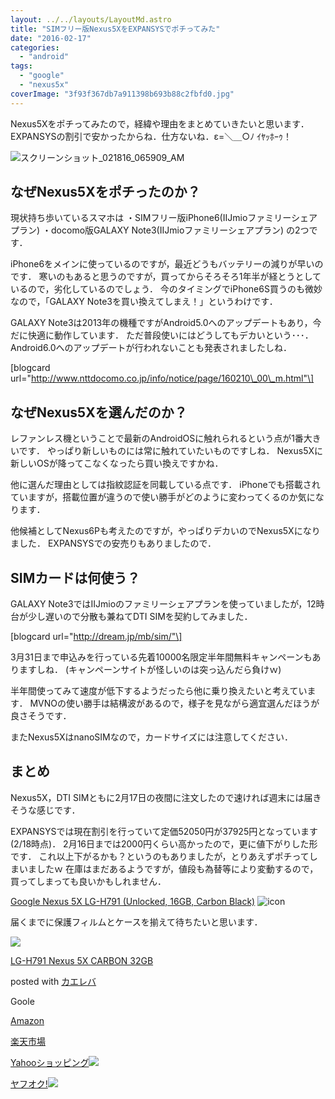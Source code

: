```yaml
---
layout: ../../layouts/LayoutMd.astro
title: "SIMフリー版Nexus5XをEXPANSYSでポチってみた"
date: "2016-02-17"
categories: 
  - "android"
tags: 
  - "google"
  - "nexus5x"
coverImage: "3f93f367db7a911398b693b88c2fbfd0.jpg"
---
```


Nexus5Xをポチってみたので，経緯や理由をまとめていきたいと思います． EXPANSYSの割引で安かったからね．仕方ないね．ε=＼＿○ﾉ ｲﾔｯﾎｰｩ！

![スクリーンショット_021816_065909_AM](/wp/images/3f93f367db7a911398b693b88c2fbfd0-1024x447.jpg)

## なぜNexus5Xをポチったのか？

現状持ち歩いているスマホは ・SIMフリー版iPhone6(IIJmioファミリーシェアプラン) ・docomo版GALAXY Note3(IIJmioファミリーシェアプラン) の2つです．

iPhone6をメインに使っているのですが，最近どうもバッテリーの減りが早いのです． 寒いのもあると思うのですが，買ってからそろそろ1年半が経とうとしているので，劣化しているのでしょう． 今のタイミングでiPhone6S買うのも微妙なので，「GALAXY Note3を買い換えてしまえ！」というわけです．

GALAXY Note3は2013年の機種ですがAndroid5.0へのアップデートもあり，今だに快適に動作しています． ただ普段使いにはどうしてもデカいという･･･． Android6.0へのアップデートが行われないことも発表されましたしね．

\[blogcard url="http://www.nttdocomo.co.jp/info/notice/page/160210\_00\_m.html"\]

## なぜNexus5Xを選んだのか？

レファンレス機ということで最新のAndroidOSに触れられるという点が1番大きいです． やっぱり新しいものには常に触れていたいものですしね． Nexus5Xに新しいOSが降ってこなくなったら買い換えですかね．

他に選んだ理由としては指紋認証を同載している点です． iPhoneでも搭載されていますが，搭載位置が違うので使い勝手がどのように変わってくるのか気になります．

他候補としてNexus6Pも考えたのですが，やっぱりデカいのでNexus5Xになりました． EXPANSYSでの安売りもありましたので．

## SIMカードは何使う？

GALAXY Note3ではIIJmioのファミリーシェアプランを使っていましたが，12時台が少し遅いので分散も兼ねてDTI SIMを契約してみました．

\[blogcard url="http://dream.jp/mb/sim/"\]

3月31日まで申込みを行っている先着10000名限定半年間無料キャンペーンもありますしね． (キャンペーンサイトが怪しいのは突っ込んだら負けｗ)

半年間使ってみて速度が低下するようだったら他に乗り換えたいと考えています． MVNOの使い勝手は結構波があるので，様子を見ながら適宜選んだほうが良さそうです．

またNexus5XはnanoSIMなので，カードサイズには注意してください．

## まとめ

Nexus5X，DTI SIMともに2月17日の夜間に注文したので速ければ週末には届きそうな感じです．

EXPANSYSでは現在割引を行っていて定価52050円が37925円となっています(2/18時点)． 2月16日までは2000円くらい高かったので，更に値下がりした形です． これ以上下がるかも？というのもありましたが，とりあえずポチってしまいましたｗ 在庫はまだあるようですが，値段も為替等により変動するので，買ってしまっても良いかもしれません．

[Google Nexus 5X LG-H791 (Unlocked, 16GB, Carbon Black)](http://linksynergy.jrs5.com/fs-bin/click?id=BT/nxoPOAqI&subid=&offerid=281529.1&type=10&tmpid=11519&RD_PARM1=http%3A%2F%2Fwww.expansys.jp%2Fgoogle-nexus-5x-lg-h791-unlocked-16gb-carbon-black-287557%2F) ![icon](http://ad.linksynergy.com/fs-bin/show?id=BT/nxoPOAqI&bids=281529.1&type=10)

届くまでに保護フィルムとケースを揃えて待ちたいと思います．

[![](/wp/images/21G6Yao4RbL._SL160_.jpg)](//www.amazon.co.jp/exec/obidos/ASIN/B017P0HH7Q/mizuka123-22/ref=nosim/)

[LG-H791 Nexus 5X CARBON 32GB](//www.amazon.co.jp/exec/obidos/ASIN/B017P0HH7Q/mizuka123-22/ref=nosim/)

posted with [カエレバ](http://kaereba.com)

Goole

[Amazon](//www.amazon.co.jp/gp/search?keywords=LG-H791%20%20Nexus%205X%20CARBON%2032GB&__mk_ja_JP=%83J%83%5E%83J%83i&tag=mizuka123-22)

[楽天市場](http://hb.afl.rakuten.co.jp/hgc/032b53ee.4b34c5ee.0f4a541e.f440145e/?pc=http%3A%2F%2Fsearch.rakuten.co.jp%2Fsearch%2Fmall%2FLG-H791%2520%2520Nexus%25205X%2520CARBON%252032GB%2F-%2Ff.1-p.1-s.1-sf.0-st.A-v.2%3Fx%3D0%26scid%3Daf_ich_link_urltxt%26m%3Dhttp%3A%2F%2Fm.rakuten.co.jp%2F)

[Yahooショッピング![](//ad.jp.ap.valuecommerce.com/servlet/gifbanner?sid=3066752&pid=881990642)](//ck.jp.ap.valuecommerce.com/servlet/referral?sid=3066752&pid=881990642&vc_url=http%3A%2F%2Fsearch.shopping.yahoo.co.jp%2Fsearch%3Fp%3DLG-H791%2520%2520Nexus%25205X%2520CARBON%252032GB)

[ヤフオク!![](//ad.jp.ap.valuecommerce.com/servlet/gifbanner?sid=3066752&pid=881990642)](//ck.jp.ap.valuecommerce.com/servlet/referral?sid=3066752&pid=881990642&vc_url=http%3A%2F%2Fauctions.search.yahoo.co.jp%2Fsearch%3Fvo%3D%26ve%3D%26auccat%3D0%26aucminprice%3D%26aucmaxprice%3D%26aucmin_bidorbuy_price%3D%26aucmax_bidorbuy_price%3D%26loc_cd%3D0%26abatch%3D0%26istatus%3D0%26filtered%3D1%26ei%3DUTF-8%26tab_ex%3Dcommerce%26va%3DLG-H791%2520%2520Nexus%25205X%2520CARBON%252032GB)
